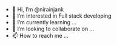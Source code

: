 - 👋 Hi, I’m @nirainjank
- 👀 I’m interested in Full stack developing
- 🌱 I’m currently learning ...
- 💞️ I’m looking to collaborate on ...
- 📫 How to reach me ...

<!---
nirainjank/nirainjank is a ✨ special ✨ repository because its `README.md` (this file) appears on your GitHub profile.
You can click the Preview link to take a look at your changes.
--->
